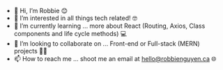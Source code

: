 - 👋 Hi, I’m Robbie 😊
- 👀 I’m interested in all things tech related! 🤓
- 🌱 I’m currently learning ... more about React (Routing, Axios, Class components and life cycle methods) 💻
- 💞️ I’m looking to collaborate on ... Front-end or Full-stack (MERN) projects 👨‍💻
- 📫 How to reach me ... shoot me an email at hello@robbienguyen.ca 🌐



<!---
hellorobbie/hellorobbie is a ✨ special ✨ repository because its `README.md` (this file) appears on your GitHub profile.
You can click the Preview link to take a look at your changes.
--->
